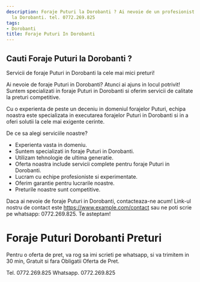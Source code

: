 ```yaml
---
description: Foraje Puturi la Dorobanti ? Ai nevoie de un profesionist in Foraje Puturi
  la Dorobanti. tel. 0772.269.825
tags:
- Dorobanti
title: Foraje Puturi In Dorobanti
---
```



## Cauti Foraje Puturi la Dorobanti ?

Servicii de foraje Puturi in Dorobanti la cele mai mici preturi!

Ai nevoie de foraje Puturi in Dorobanti? Atunci ai ajuns in locul potrivit! Suntem specializati in foraje Puturi in Dorobanti si oferim servicii de calitate la preturi competitive.

Cu o experienta de peste un deceniu in domeniul forajelor Puturi, echipa noastra este specializata in executarea forajelor Puturi in Dorobanti si in a oferi solutii la cele mai exigente cerinte.

De ce sa alegi serviciile noastre?
- Experienta vasta in domeniu.
- Suntem specializati in foraje Puturi in Dorobanti.
- Utilizam tehnologie de ultima generatie.
- Oferta noastra include servicii complete pentru foraje Puturi in Dorobanti.
- Lucram cu echipe profesioniste si experimentate.
- Oferim garantie pentru lucrarile noastre.
- Preturile noastre sunt competitive.

Daca ai nevoie de foraje Puturi in Dorobanti, contacteaza-ne acum! Link-ul nostru de contact este https://www.example.com/contact sau ne poti scrie pe whatsapp: 0772.269.825. Te asteptam!

# Foraje Puturi Dorobanti Preturi
Pentru o oferta de pret, va rog sa imi scrieti pe whatsapp, si va trimitem in 30 min, Gratuit si fara Obligatii Oferta de Pret.

Tel. 0772.269.825
Whatsapp. 0772.269.825